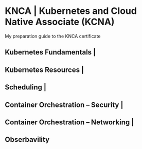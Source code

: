# KNCA | Kubernetes and Cloud Native Associate (KCNA)
My preparation guide to the KNCA certificate

## Kubernetes Fundamentals | 

## Kubernetes Resources |

## Scheduling |

## Container Orchestration – Security |

## Container Orchestration – Networking |


## Obserbavility






